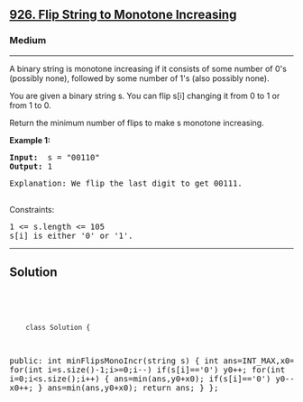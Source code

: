 
<h2><a href="https://leetcode.com/problems/flip-string-to-monotone-increasing/description/">926. Flip String to Monotone Increasing</a></h2>
<h3>Medium</h3>
<hr>
<div><p>
A binary string is monotone increasing if it consists of some number of 0's (possibly none), followed by some number of 1's (also possibly none).

You are given a binary string s. You can flip s[i] changing it from 0 to 1 or from 1 to 0.

Return the minimum number of flips to make s monotone increasing.
</p>


<p><strong>Example 1:</strong></p>
<pre><strong>Input:</strong>  s = "00110"
<strong>Output:</strong> 1
</pre>
<pre>
Explanation: We flip the last digit to get 00111.
  </pre>
  

Constraints:
<pre>
1 <= s.length <= 105
s[i] is either '0' or '1'.
</pre>
<hr>
 <h2><strong><b>Solution</b></strong></h2>
 <br>
 <pre>
 
        class Solution {
public:
    int minFlipsMonoIncr(string s) {
        int ans=INT_MAX,x0=0,y0=0;
        for(int i=s.size()-1;i>=0;i--) if(s[i]=='0') y0++;
        for(int i=0;i<s.size();i++)
        {
            ans=min(ans,y0+x0);
            if(s[i]=='0') y0--;
            else x0++;
        }
          ans=min(ans,y0+x0);
          return ans;
    }
};
          
 </pre>

